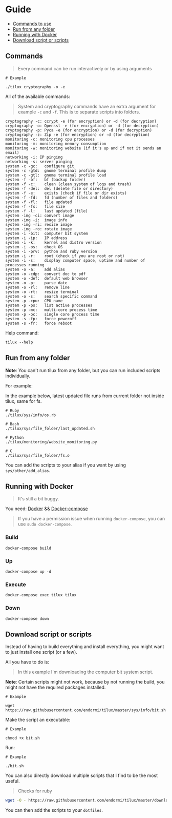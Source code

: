 # Guide

- [Commands to use](#commands)
- [Run from any folder](#run-from-any-folder)
- [Running with Docker](#running-with-docker)
- [Download script or scripts](#download-script-or-scripts)

## Commands

> Every command can be run interactively or by using arguments

```
# Example

./tilux cryptography -o -e
```

All of the available commands:

> System and cryptography commands have an extra argument for example `-c` and `-f`.
This is to separate scripts into folders.

```
cryptography -c: ccrypt -e (for encryption) or -d (for decryption)
cryptography -o: Openssl -e (for encryption) or -d (for decryption)
cryptography -p: Pyca -e (for encryption) or -d (for decryption)
cryptography -z: Zip -e (for encryption) or -d (for decryption)
monitoring -c: monitoring cpu processes
monitoring -m: monitoring memory consumption
monitoring -w: monitoring website (if it's up and if not it sends an email)
networking -i: IP pinging
networking -s: server pinging
system -c -gc:   configure git
system -c -gtd:  gnome terminal profile dump
system -c -gtl:  gnome terminal profile load
system -f -bf:   bf (backup folder)
system -f -c:    clean (clean system of logs and trash)
system -f -del:  del (delete file or directory)
system -f -e:    exists (check if file or dir exists)
system -f -fd:   fd (number of files and folders)
system -f -fl:   file updated
system -f -fs:   file size
system -f -l:    last updated (file)
system -img -ci: convert image
system -img -i:  image info
system -img -ri: resize image
system -img -ro: rotate image
system -i -bit:  computer bit system
system -i -ip:   IP address
system -i -k:    kernel and distro version
system -i -os:   check OS
system -i -prv:  python and ruby version
system -i -r:    root (check if you are root or not)
system -i -s:    display computer space, uptime and number of processes running
system -o -a:    add alias
system -o -cdp:  convert doc to pdf
system -o -def:  default web browser
system -o -p:    parse date
system -o -rl:   remove line
system -o -rt:   resize terminal
system -o -s:    search specific command
system -p -cpu:  CPU name
system -p -ps:   list active processes
system -p -mc:   multi-core process time
system -p -oc:   single core process time
system -s -fp:   force poweroff
system -s -fr:   force reboot
```

Help command:

```
tilux --help
```

## Run from any folder

**Note**: You can't run tilux from any folder, but you can run included scripts individually.

For example:

In the example below, latest updated file
runs from current folder not inside tilux, same for fs.

```
# Ruby
./tilux/sys/info/os.rb

# Bash
./tilux/sys/file_folder/last_updated.sh

# Python
./tilux/monitoring/website_monitoring.py

# C
./tilux/sys/file_folder/fs.o
```

You can add the scripts to your alias if you want by using `sys/other/add_alias`.

## Running with Docker

> It's still a bit buggy.

You need: [Docker](https://docker.com) && [Docker-compose](https://docs.docker.com/compose/)

> If you have a permission issue when running `docker-compose`,
you can use `sudo docker-compose`.

### Build

```
docker-compose build
```

### Up

```
docker-compose up -d
```

### Execute

```
docker-compose exec tilux tilux
```

### Down

```
docker-compose down
```

## Download script or scripts

Instead of having to build everything and install everything,
you might want to just install one script (or a few).

All you have to do is:

> In this example I'm downloading the computer bit system script.

**Note**: Certain scripts might not work, because by not running the build,
you might not have the required packages installed.

```
# Example

wget https://raw.githubusercontent.com/endormi/tilux/master/sys/info/bit.sh
```

Make the script an executable:

```
# Example

chmod +x bit.sh
```

Run:

```
# Example

./bit.sh
```

You can also directly download multiple scripts that I find to be the most useful.

> Checks for ruby

```bash
wget -O - https://raw.githubusercontent.com/endormi/tilux/master/download_scripts | bash
```

You can then add the scripts to your `dotfiles`.
